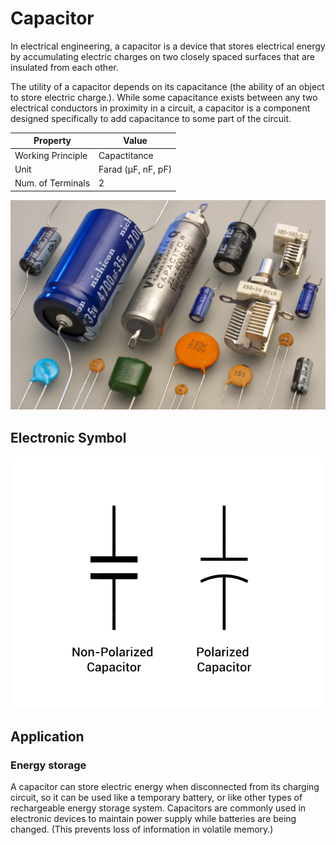 # Capacitor

In electrical engineering, a capacitor is a device that stores electrical energy by accumulating electric charges on two closely spaced surfaces that are insulated from each other.

The utility of a capacitor depends on its capacitance (the ability of an object to store electric charge.). While some capacitance exists between any two electrical conductors in proximity in a circuit, a capacitor is a component designed specifically to add capacitance to some part of the circuit. 

| Property | Value |
| --- | --- |
|Working Principle| Capactitance|
| Unit | Farad (μF, nF, pF) |
| Num. of Terminals | 2 |

![capacitor](/assets/img/capacitor.jpg)

## Electronic Symbol

![capacitor-symbol](/assets/img/capacitor-symbol.png)

## Application

### Energy storage

A capacitor can store electric energy when disconnected from its charging circuit, so it can be used like a temporary battery, or like other types of rechargeable energy storage system. Capacitors are commonly used in electronic devices to maintain power supply while batteries are being changed. (This prevents loss of information in volatile memory.) 